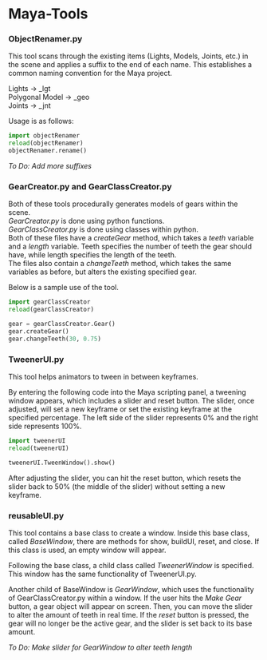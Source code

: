 # Maya-Tools

### ObjectRenamer.py
This tool scans through the existing items (Lights, Models, Joints, etc.) in the scene and applies a suffix to the end of each name. This establishes a common naming convention for the Maya project.

Lights &rarr; \_lgt \
Polygonal Model &rarr; \_geo \
Joints &rarr; \_jnt

Usage is as follows:
```python
import objectRenamer
reload(objectRenamer)
objectRenamer.rename()
```

_To Do: Add more suffixes_

### GearCreator.py and GearClassCreator.py
Both of these tools procedurally generates models of gears within the scene.\
_GearCreator.py_ is done using python functions.\
_GearClassCreator.py_ is done using classes within python.\
Both of these files have a _createGear_ method, which takes a _teeth_ variable and a _length_ variable. Teeth specifies the number of teeth the gear should have, while length specifies the length of the teeth.\
The files also contain a _changeTeeth_ method, which takes the same variables as before, but alters the existing specified gear.

Below is a sample use of the tool.
```python
import gearClassCreator
reload(gearClassCreator)

gear = gearClassCreator.Gear()
gear.createGear()
gear.changeTeeth(30, 0.75)
```

### TweenerUI.py
This tool helps animators to tween in between keyframes.

By entering the following code into the Maya scripting panel, a tweening window appears, which includes a slider and reset button. The slider, once adjusted, will set a new keyframe or set the existing keyframe at the specified percentage. The left side of the slider represents 0% and the right side represents 100%.

```python
import tweenerUI
reload(tweenerUI)

tweenerUI.TweenWindow().show()
```

After adjusting the slider, you can hit the reset button, which resets the slider back to 50% (the middle of the slider) without setting a new keyframe.

### reusableUI.py
This tool contains a base class to create a window. Inside this base class, called _BaseWindow_, there are methods for show, buildUI, reset, and close. If this class is used, an empty window will appear.

Following the base class, a child class called _TweenerWindow_ is specified. This window has the same functionality of TweenerUI.py.

Another child of BaseWindow is _GearWindow_, which uses the functionality of GearClassCreator.py within a window. If the user hits the _Make Gear_ button, a gear object will appear on screen. Then, you can move the slider to alter the amount of teeth in real time. If the _reset_ button is pressed, the gear will no longer be the active gear, and the slider is set back to its base amount.

_To Do: Make slider for GearWindow to alter teeth length_
